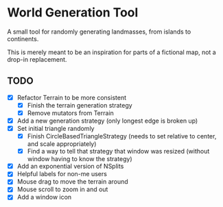 # World Generation Tool

A small tool for randomly generating landmasses, from islands to continents.

This is merely meant to be an inspiration for parts of a fictional map, not a drop-in replacement.

## TODO

- [X] Refactor Terrain to be more consistent
  - [X] Finish the terrain generation strategy
  - [X] Remove mutators from Terrain
- [X] Add a new generation strategy (only longest edge is broken up)
- [X] Set initial triangle randomly
  - [X] Finish CircleBasedTriangleStrategy (needs to set relative to center, and scale appropriately)
  - [X] Find a way to tell that strategy that window was resized (without window having to know the strategy)
- [X] Add an exponential version of NSplits
- [X] Helpful labels for non-me users
- [X] Mouse drag to move the terrain around
- [X] Mouse scroll to zoom in and out
- [X] Add a window icon
